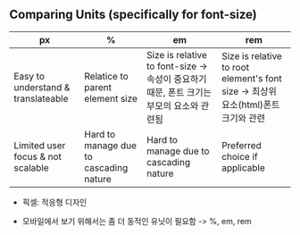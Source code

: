 ## Comparing Units (specifically for font-size)
| px                                 | %                               | em  | rem    |
| ---------------------------------- | ------------------------------- | --- | --- |
| Easy to understand & translateable | Relatice to parent element size | Size is relative to font-size -> 속성이 중요하기 때문, 폰트 크기는 부모의 요소와 관련됨    | Size is relative to root element's font size -> 최상위 요소(html)폰트 크기와 관련    |
| Limited user focus & not scalable  | Hard to manage due to cascading nature                                | Hard to manage due to cascading nature     | Preferred choice if applicable    |


- 픽셀: 적응형 디자인

- 모바일에서 보기 위해서는 좀 더 동적인 유닛이 필요함 -> %, em, rem